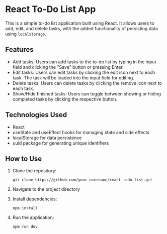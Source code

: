# React To-Do List App

This is a simple to-do list application built using React. It allows users to add, edit, and delete tasks, with the added functionality of persisting data using `localStorage`.

## Features

- Add tasks: Users can add tasks to the to-do list by typing in the input field and clicking the "Save" button or pressing Enter.
- Edit tasks: Users can edit tasks by clicking the edit icon next to each task. The task will be loaded into the input field for editing.
- Delete tasks: Users can delete tasks by clicking the remove icon next to each task.
- Show/Hide finished tasks: Users can toggle between showing or hiding completed tasks by clicking the respective button.

## Technologies Used

- React
- useState and useEffect hooks for managing state and side effects
- localStorage for data persistence
- uuid package for generating unique identifiers

## How to Use

1. Clone the repository:

   ```
   git clone https://github.com/your-username/react-todo-list.git
   ```

2. Navigate to the project directory

3. Install dependencies:

   ```
   npm install
   ```

4. Run the application:

   ```
   npm run dev
   ```
